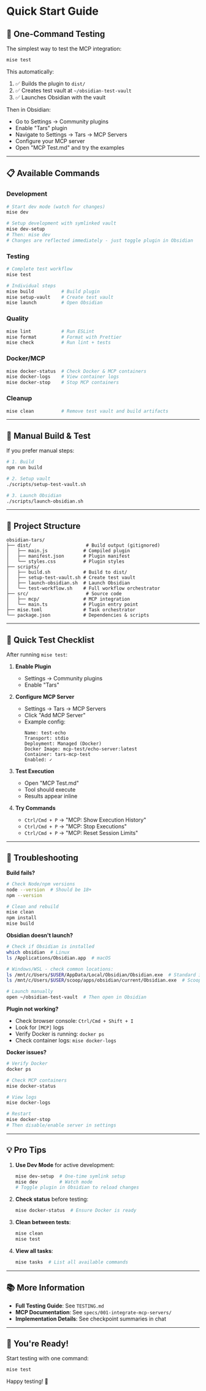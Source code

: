# Quick Start Guide

## 🚀 One-Command Testing

The simplest way to test the MCP integration:

```bash
mise test
```

This automatically:
1. ✅ Builds the plugin to `dist/`
2. ✅ Creates test vault at `~/obsidian-test-vault`
3. ✅ Launches Obsidian with the vault

Then in Obsidian:
- Go to Settings → Community plugins
- Enable "Tars" plugin
- Navigate to Settings → Tars → MCP Servers
- Configure your MCP server
- Open "MCP Test.md" and try the examples

---

## 📋 Available Commands

### Development
```bash
# Start dev mode (watch for changes)
mise dev

# Setup development with symlinked vault
mise dev-setup
# Then: mise dev
# Changes are reflected immediately - just toggle plugin in Obsidian
```

### Testing
```bash
# Complete test workflow
mise test

# Individual steps
mise build          # Build plugin
mise setup-vault    # Create test vault
mise launch         # Open Obsidian
```

### Quality
```bash
mise lint           # Run ESLint
mise format         # Format with Prettier
mise check          # Run lint + tests
```

### Docker/MCP
```bash
mise docker-status  # Check Docker & MCP containers
mise docker-logs    # View container logs
mise docker-stop    # Stop MCP containers
```

### Cleanup
```bash
mise clean          # Remove test vault and build artifacts
```

---

## 🔧 Manual Build & Test

If you prefer manual steps:

```bash
# 1. Build
npm run build

# 2. Setup vault
./scripts/setup-test-vault.sh

# 3. Launch Obsidian
./scripts/launch-obsidian.sh
```

---

## 📁 Project Structure

```
obsidian-tars/
├── dist/                    # Build output (gitignored)
│   ├── main.js             # Compiled plugin
│   ├── manifest.json       # Plugin manifest
│   └── styles.css          # Plugin styles
├── scripts/
│   ├── build.sh            # Build to dist/
│   ├── setup-test-vault.sh # Create test vault
│   ├── launch-obsidian.sh  # Launch Obsidian
│   └── test-workflow.sh    # Full workflow orchestrator
├── src/                     # Source code
│   ├── mcp/                # MCP integration
│   └── main.ts             # Plugin entry point
├── mise.toml               # Task orchestrator
└── package.json            # Dependencies & scripts
```

---

## 🎯 Quick Test Checklist

After running `mise test`:

1. **Enable Plugin**
   - Settings → Community plugins
   - Enable "Tars"

2. **Configure MCP Server**
   - Settings → Tars → MCP Servers
   - Click "Add MCP Server"
   - Example config:
     ```
     Name: test-echo
     Transport: stdio
     Deployment: Managed (Docker)
     Docker Image: mcp-test/echo-server:latest
     Container: tars-mcp-test
     Enabled: ✓
     ```

3. **Test Execution**
   - Open "MCP Test.md"
   - Tool should execute
   - Results appear inline

4. **Try Commands**
   - `Ctrl/Cmd + P` → "MCP: Show Execution History"
   - `Ctrl/Cmd + P` → "MCP: Stop Executions"
   - `Ctrl/Cmd + P` → "MCP: Reset Session Limits"

---

## 🐛 Troubleshooting

**Build fails?**
```bash
# Check Node/npm versions
node --version  # Should be 18+
npm --version

# Clean and rebuild
mise clean
npm install
mise build
```

**Obsidian doesn't launch?**
```bash
# Check if Obsidian is installed
which obsidian  # Linux
ls /Applications/Obsidian.app  # macOS

# Windows/WSL - check common locations:
ls /mnt/c/Users/$USER/AppData/Local/Obsidian/Obsidian.exe  # Standard install
ls /mnt/c/Users/$USER/scoop/apps/obsidian/current/Obsidian.exe  # Scoop

# Launch manually
open ~/obsidian-test-vault  # Then open in Obsidian
```

**Plugin not working?**
- Check browser console: `Ctrl/Cmd + Shift + I`
- Look for `[MCP]` logs
- Verify Docker is running: `docker ps`
- Check container logs: `mise docker-logs`

**Docker issues?**
```bash
# Verify Docker
docker ps

# Check MCP containers
mise docker-status

# View logs
mise docker-logs

# Restart
mise docker-stop
# Then disable/enable server in settings
```

---

## 💡 Pro Tips

1. **Use Dev Mode** for active development:
   ```bash
   mise dev-setup  # One-time symlink setup
   mise dev        # Watch mode
   # Toggle plugin in Obsidian to reload changes
   ```

2. **Check status** before testing:
   ```bash
   mise docker-status  # Ensure Docker is ready
   ```

3. **Clean between tests**:
   ```bash
   mise clean
   mise test
   ```

4. **View all tasks**:
   ```bash
   mise tasks  # List all available commands
   ```

---

## 📚 More Information

- **Full Testing Guide**: See `TESTING.md`
- **MCP Documentation**: See `specs/001-integrate-mcp-servers/`
- **Implementation Details**: See checkpoint summaries in chat

---

## 🎉 You're Ready!

Start testing with one command:

```bash
mise test
```

Happy testing! 🚀
